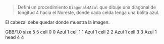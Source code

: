 > Definí un procedimiento `Diagonal4Azul` que dibuje una diagonal de longitud 4 hacia el Noreste, donde cada celda tenga una bolita azul. 

El cabezal debe quedar donde muestra la imagen.

<gs-board>
  GBB/1.0
    size 5 5
    cell 0 0 Azul 1 
    cell 1 1 Azul 1 
    cell 2 2 Azul 1 
    cell 3 3 Azul 1 
    head 4 4
</gs-board>